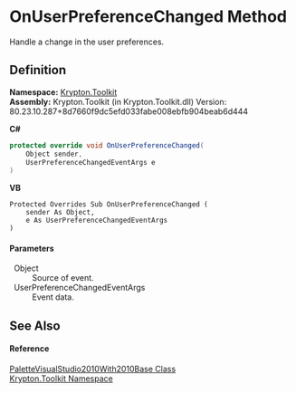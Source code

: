 # OnUserPreferenceChanged Method


Handle a change in the user preferences.



## Definition
**Namespace:** <a href="79d2eac2-21f4-54ff-7552-b20c33c30600.md">Krypton.Toolkit</a>  
**Assembly:** Krypton.Toolkit (in Krypton.Toolkit.dll) Version: 80.23.10.287+8d7660f9dc5efd033fabe008ebfb904beab6d444

**C#**
``` C#
protected override void OnUserPreferenceChanged(
	Object sender,
	UserPreferenceChangedEventArgs e
)
```
**VB**
``` VB
Protected Overrides Sub OnUserPreferenceChanged ( 
	sender As Object,
	e As UserPreferenceChangedEventArgs
)
```



#### Parameters
<dl><dt>  Object</dt><dd>Source of event.</dd><dt>  UserPreferenceChangedEventArgs</dt><dd>Event data.</dd></dl>

## See Also


#### Reference
<a href="94dbd922-5e5b-b2b0-215e-97ce53d5a365.md">PaletteVisualStudio2010With2010Base Class</a>  
<a href="79d2eac2-21f4-54ff-7552-b20c33c30600.md">Krypton.Toolkit Namespace</a>  

